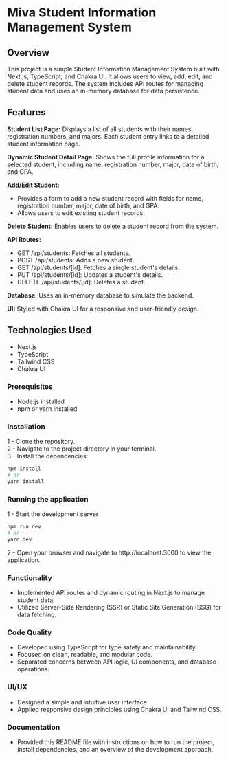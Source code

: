 # Miva Student Information Management System

## Overview
This project is a simple Student Information Management System built with Next.js, TypeScript, and Chakra UI. It allows users to view, add, edit, and delete student records. The system includes API routes for managing student data and uses an in-memory database for data persistence.

## Features

**Student List Page:** Displays a list of all students with their names, registration numbers, and majors. Each student entry links to a detailed student information page.

**Dynamic Student Detail Page:** Shows the full profile information for a selected student, including name, registration number, major, date of birth, and GPA.

**Add/Edit Student:**
- Provides a form to add a new student record with fields for name, registration number, major, date of birth, and GPA.
- Allows users to edit existing student records.

**Delete Student:** Enables users to delete a student record from the system.

**API Routes:**
- GET /api/students: Fetches all students.
- POST /api/students: Adds a new student.
- GET /api/students/[id]: Fetches a single student's details.
- PUT /api/students/[id]: Updates a student's details.
- DELETE /api/students/[id]: Deletes a student.

**Database:** Uses an in-memory database to simulate the backend.

**UI:** Styled with Chakra UI for a responsive and user-friendly design.

## Technologies Used
- Next.js
- TypeScript
- Tailwind CSS
- Chakra UI

### Prerequisites
- Node.js installed
- npm or yarn installed

### Installation
1 - Clone the repository.  
2 - Navigate to the project directory in your terminal.  
3 - Install the dependencies:

```bash
npm install
# or
yarn install
```

### Running the application
1 - Start the development server  

```bash
npm run dev
# or
yarn dev
```

2 - Open your browser and navigate to http://localhost:3000 to view the application.

### Functionality

- Implemented API routes and dynamic routing in Next.js to manage student data.
- Utilized Server-Side Rendering (SSR) or Static Site Generation (SSG) for data fetching.

### Code Quality

- Developed using TypeScript for type safety and maintainability.
- Focused on clean, readable, and modular code.
- Separated concerns between API logic, UI components, and database operations.

### UI/UX

- Designed a simple and intuitive user interface.
- Applied responsive design principles using Chakra UI and Tailwind CSS.

### Documentation

- Provided this README file with instructions on how to run the project, install dependencies, and an overview of the development approach.